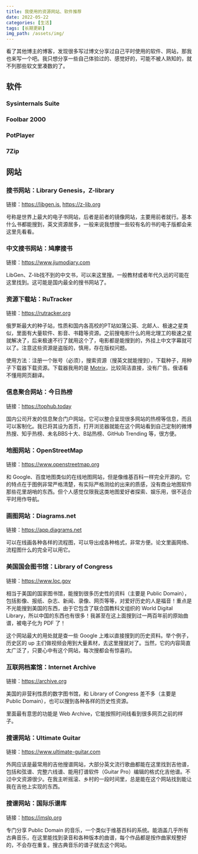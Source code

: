 ```yaml
---
title: 我使用的资源网站、软件推荐
date: 2022-05-22
categories: [生活]
tags: [长期更新]
img_path: /assets/img/
---
```


看了其他博主的博客，发现很多写过博文分享过自己平时使用的软件、网站，那我也来写一个吧。我只想分享一些自己体验过的、感觉好的，可能不被人熟知的，就不列那些软文里凑数的了。


## 软件

### Sysinternals Suite

### Foolbar 2000

### PotPlayer

### 7Zip



## 网站

### 搜书网站：Library Genesis，Z-library


链接：<https://libgen.is>, <https://z-lib.org>

号称是世界上最大的电子书网站，后者是前者的镜像网站，主要用前者就行。基本什么书都能搜到，英文资源居多，一般来说我想搜一些较有名的书的电子版都会来这里先看看。


### 中文搜书网站：鸠摩搜书

链接：<https://www.jiumodiary.com>

LibGen、Z-lib找不到的中文书，可以来这里搜。一般教材或者年代久远的可能在这里找到。这可能是国内最全的搜书网站了。


### 资源下载站：RuTracker

链接：<https://rutracker.org>

俄罗斯最大的种子站，性质和国内各高校的PT站如蒲公英、北邮人、极速之星类似，里面有大量软件、影音、书籍等资源。之前搜电影什么的用北理工的极速之星就解决了，后来极速不行了就用这个了，电影都是能搜到的，外挂上中文字幕就可以了。注意这些资源是盗版的，慎用，存在版权问题。

使用方法：注册一个账号（必须），搜索资源（搜英文就能搜到），下载种子，用种子下载器下载资源。下载器我用的是 [Motrix](https://motrix.app)，比较简洁直接，没有广告。俄语看不懂用网页翻译。


### 信息聚合网站：今日热榜

链接：<https://tophub.today>

国内公司开发的信息聚合门户网站，它可以整合呈现很多网站的热榜等信息，而且可以客制化。我已将其设为首页，打开浏览器就能在这个网站看到自己定制的微博热搜、知乎热榜、未名BBS十大、B站热榜、GitHub Trending 等，很方便。


### 地图网站：OpenStreetMap

链接：<https://www.openstreetmap.org>

和 Google、百度地图类似的在线地图网站，但是像维基百科一样完全开源的。它的特点在于图例非常严格清楚，有实际严格测绘的出来的质感，没有商业地图软件那些花里胡哨的东西。但个人感觉仅限我这类地图爱好者探索、娱乐用，很不适合平时用作导航。

### 画图网站：Diagrams.net

链接：<https://app.diagrams.net>

可以在线画各种各样的流程图，可以导出成各种格式，非常方便。论文里画网络、流程图什么的完全可以用它。



### 美国国会图书馆：Library of Congress

链接：<https://www.loc.gov>

相当于美国的国家图书馆，能搜到很多历史性的资料（主要是 Public Domain），包括影像、报纸、杂志、新闻、录像、网页等等，对爱好历史的人是福音！重点是不光能搜到美国的东西，由于它包含了联合国教科文组织的 World Digital Library，所以中国的东西也有很多！我甚至在这上面搜到过一两百年前的原始曲谱，被电子化为 PDF 了！

这个网站最大的用处就是查一些 Google 上难以直接搜到的历史资料。举个例子，历史区的 up 主们做视频会用到大量素材，去这里搜就对了。当然，它的内容简直太广泛了，只要心中有这个网站，每次搜都会有惊喜的。

### 互联网档案馆：Internet Archive

链接：<https://archive.org>

美国的非营利性质的数字图书馆，和 Library of Congress 差不多（主要是 Public Domain），也可以搜到各种各样的历史性资源。

里面最有意思的功能是 Web Archive，它能按照时间线看到很多网页之前的样子。

### 搜谱网站：Ultimate Guitar

链接：<https://www.ultimate-guitar.com>

外网应该是最常用的吉他搜谱网站，大部分英文流行歌曲都能在这里找到吉他谱，包括和弦谱、完整六线谱、能用打谱软件（Guitar Pro）编辑的格式化吉他谱。不过中文资源很少。在我主听摇滚、乡村的一段时间里，总是能在这个网站找到能让我在吉他上实现的东西。


### 搜谱网站：国际乐谱库

链接：<https://imslp.org>

专门分享 Public Domain 的音乐，一个类似于维基百科的系统。能涵盖几乎所有古典音乐，在这里能找到录音和各种版本的曲谱，每个作品都是按作曲家规整好的，不会存在重复。搜古典音乐的谱子就去这个网站。